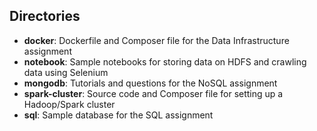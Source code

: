 ## Directories

+ **docker**: Dockerfile and Composer file for the Data Infrastructure assignment
+ **notebook**: Sample notebooks for storing data on HDFS and crawling data using Selenium
+ **mongodb**: Tutorials and questions for the NoSQL assignment
+ **spark-cluster**: Source code and Composer file for setting up a Hadoop/Spark cluster
+ **sql**: Sample database for the SQL assignment
